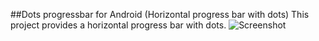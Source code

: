 ##Dots progressbar for Android (Horizontal progress bar with dots)
This project provides a horizontal progress bar with dots.
![Screenshot](https://raw.github.com/kellysnow/DotsProgressBar/master/screenshot.png)